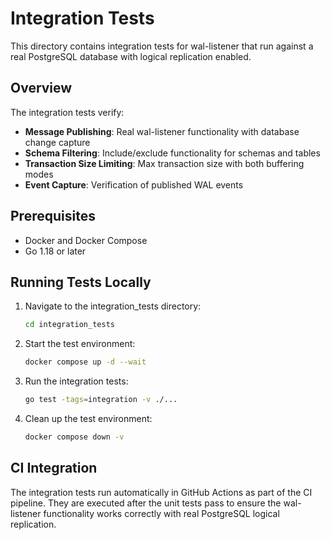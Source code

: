 # Integration Tests

This directory contains integration tests for wal-listener that run against a real PostgreSQL database with logical replication enabled.

## Overview

The integration tests verify:
- **Message Publishing**: Real wal-listener functionality with database change capture
- **Schema Filtering**: Include/exclude functionality for schemas and tables  
- **Transaction Size Limiting**: Max transaction size with both buffering modes
- **Event Capture**: Verification of published WAL events

## Prerequisites

- Docker and Docker Compose
- Go 1.18 or later

## Running Tests Locally

1. Navigate to the integration_tests directory:
   ```bash
   cd integration_tests
   ```

2. Start the test environment:
   ```bash
   docker compose up -d --wait
   ```

3. Run the integration tests:
   ```bash
   go test -tags=integration -v ./...
   ```

4. Clean up the test environment:
   ```bash
   docker compose down -v
   ```

## CI Integration

The integration tests run automatically in GitHub Actions as part of the CI pipeline. They are executed after the unit tests pass to ensure the wal-listener functionality works correctly with real PostgreSQL logical replication.
